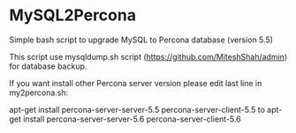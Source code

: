 # MySQL2Percona
Simple bash script to upgrade MySQL to Percona database (version 5.5)

This script use mysqldump.sh script (https://github.com/MiteshShah/admin) for database backup.

If you want install other Percona server version please edit last line in my2percona.sh:

apt-get install percona-server-server-5.5 percona-server-client-5.5
to
apt-get install percona-server-server-5.6 percona-server-client-5.6


